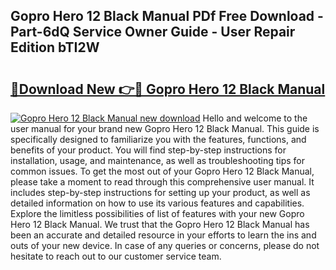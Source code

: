 ## Gopro Hero 12 Black Manual PDf Free Download - Part-6dQ Service Owner Guide - User Repair Edition bTI2W

# <h2><a href="http://bc17130.oget.top/?id=Gopro+Hero+12+Black+Manual">🔗Download New 👉🔴 Gopro Hero 12 Black Manual</a></h2>

[![Gopro Hero 12 Black Manual new download](https://i.imgur.com/5g1atiW.png)](http://bc17130.oget.top/?id=Gopro+Hero+12+Black+Manual)
Hello and welcome to the user manual for your brand new Gopro Hero 12 Black Manual. This guide is specifically designed to familiarize you with the features, functions, and benefits of your product. You will find step-by-step instructions for installation, usage, and maintenance, as well as troubleshooting tips for common issues. To get the most out of your Gopro Hero 12 Black Manual, please take a moment to read through this comprehensive user manual. It includes step-by-step instructions for setting up your product, as well as detailed information on how to use its various features and capabilities. Explore the limitless possibilities of list of features with your new Gopro Hero 12 Black Manual. We trust that the Gopro Hero 12 Black Manual has been an accurate and detailed resource in your efforts to learn the ins and outs of your new device. In case of any queries or concerns, please do not hesitate to reach out to our customer service team.

